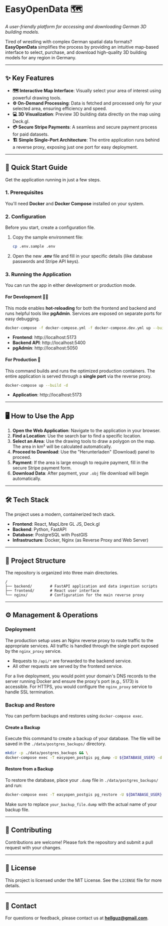 # EasyOpenData 🗺️

*A user-friendly platform for accessing and downloading German 3D building models.*

Tired of wrestling with complex German spatial data formats? **EasyOpenData** simplifies the process by providing an intuitive map-based interface to select, purchase, and download high-quality 3D building models for any region in Germany.



---

## ✨ Key Features

* **🗺️ Interactive Map Interface**: Visually select your area of interest using powerful drawing tools.
* **⚙️ On-Demand Processing**: Data is fetched and processed only for your selected area, ensuring efficiency and speed.
* **💻 3D Visualization**: Preview 3D building data directly on the map using Deck.gl.
* **💳 Secure Stripe Payments**: A seamless and secure payment process for paid datasets.
* **🏗️ Simple Single-Port Architecture**: The entire application runs behind a reverse proxy, exposing just one port for easy deployment.

---

## 🚀 Quick Start Guide

Get the application running in just a few steps.

### 1. Prerequisites

You'll need **Docker** and **Docker Compose** installed on your system.

### 2. Configuration

Before you start, create a configuration file.

1.  Copy the sample environment file:
    ```bash
    cp .env.sample .env
    ```
2.  Open the new **.env** file and fill in your specific details (like database passwords and Stripe API keys).

### 3. Running the Application

You can run the app in either development or production mode.

#### For Development 👩‍💻

This mode enables **hot-reloading** for both the frontend and backend and runs helpful tools like **pgAdmin**. Services are exposed on separate ports for easy debugging.

```bash
docker-compose -f docker-compose.yml -f docker-compose.dev.yml up --build
````

  * **Frontend**: http://localhost:5173
  * **Backend API**: http://localhost:5400
  * **pgAdmin**: http://localhost:5050

#### For Production 🚢

This command builds and runs the optimized production containers. The entire application is served through a **single port** via the reverse proxy.

```bash
docker-compose up --build -d
```

  * **Application**: http://localhost:5173

-----

## 🖥️ How to Use the App

1.  **Open the Web Application**: Navigate to the application in your browser.
2.  **Find a Location**: Use the search bar to find a specific location.
3.  **Select an Area**: Use the drawing tools to draw a polygon on the map. The area in km² will be calculated automatically.
4.  **Proceed to Download**: Use the "Herunterladen" (Download) panel to proceed.
5.  **Payment**: If the area is large enough to require payment, fill in the secure Stripe payment form.
6.  **Download Data**: After payment, your `.obj` file download will begin automatically.

-----

## 🛠️ Tech Stack

The project uses a modern, containerized tech stack.

  * **Frontend**: React, MapLibre GL JS, Deck.gl
  * **Backend**: Python, FastAPI
  * **Database**: PostgreSQL with PostGIS
  * **Infrastructure**: Docker, Nginx (as Reverse Proxy and Web Server)

-----

## 📂 Project Structure

The repository is organized into three main directories.

```
/
├── backend/        # FastAPI application and data ingestion scripts
├── frontend/       # React user interface
└── nginx/          # Configuration for the main reverse proxy
```

-----

## ⚙️ Management & Operations

### Deployment

The production setup uses an Nginx reverse proxy to route traffic to the appropriate services. All traffic is handled through the single port exposed by the `nginx_proxy` service.

  * Requests to `/api/*` are forwarded to the backend service.
  * All other requests are served by the frontend service.

For a live deployment, you would point your domain's DNS records to the server running Docker and ensure the proxy's port (e.g., 5173) is accessible. For HTTPS, you would configure the `nginx_proxy` service to handle SSL termination.

### Backup and Restore

You can perform backups and restores using `docker-compose exec`.

#### Create a Backup

Execute this command to create a backup of your database. The file will be saved in the `./data/postgres_backups/` directory.

```bash
mkdir -p ./data/postgres_backups && \
docker-compose exec -T easyopen_postgis pg_dump -U ${DATABASE_USER} -d ${DATABASE_NAME} -F c > ./data/postgres_backups/backup_$(date +%Y-%m-%d_%H-%M-%S).dump
```

#### Restore from a Backup

To restore the database, place your `.dump` file in `./data/postgres_backups/` and run:

```bash
docker-compose exec -T easyopen_postgis pg_restore -U ${DATABASE_USER} -d ${DATABASE_NAME} --clean --if-exists < ./data/postgres_backups/your_backup_file.dump
```

Make sure to replace `your_backup_file.dump` with the actual name of your backup file.

-----

## 🤝 Contributing

Contributions are welcome\! Please fork the repository and submit a pull request with your changes.

-----

## 📄 License

This project is licensed under the MIT License. See the `LICENSE` file for more details.

-----

## 📧 Contact

For questions or feedback, please contact us at **hellguz@gmail.com**.
